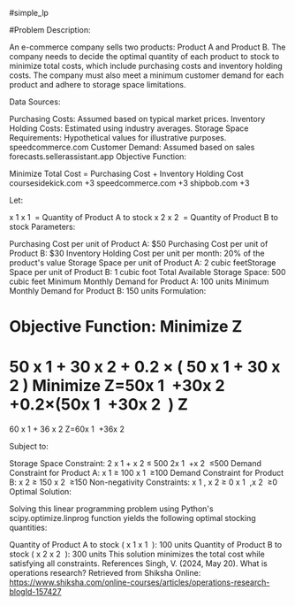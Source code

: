 #simple_lp

#Problem Description:

An e-commerce company sells two products: Product A and Product B. The company needs to decide the optimal quantity of each product to stock to minimize total costs, which include purchasing costs and inventory holding costs. The company must also meet a minimum customer demand for each product and adhere to storage space limitations.​

Data Sources:

Purchasing Costs: Assumed based on typical market prices.​
Inventory Holding Costs: Estimated using industry averages.​
Storage Space Requirements: Hypothetical values for illustrative purposes.​
speedcommerce.com
Customer Demand: Assumed based on sales forecasts.​
sellerassistant.app
Objective Function:

Minimize Total Cost = Purchasing Cost + Inventory Holding Cost​
coursesidekick.com
+3
speedcommerce.com
+3
shipbob.com
+3

Let:

x
1
x 
1
​
  = Quantity of Product A to stock​
x
2
x 
2
​
  = Quantity of Product B to stock​
Parameters:

Purchasing Cost per unit of Product A: $50​
Purchasing Cost per unit of Product B: $30​
Inventory Holding Cost per unit per month: 20% of the product's value​
Storage Space per unit of Product A: 2 cubic feet​
Storage Space per unit of Product B: 1 cubic foot​
Total Available Storage Space: 500 cubic feet​
Minimum Monthly Demand for Product A: 100 units​
Minimum Monthly Demand for Product B: 150 units​
Formulation:

Objective Function: 
Minimize 
Z
=
50
x
1
+
30
x
2
+
0.2
×
(
50
x
1
+
30
x
2
)
Minimize Z=50x 
1
​
 +30x 
2
​
 +0.2×(50x 
1
​
 +30x 
2
​
 ) 
Z
=
60
x
1
+
36
x
2
Z=60x 
1
​
 +36x 
2
​
 ​

Subject to:

Storage Space Constraint:​
2
x
1
+
x
2
≤
500
2x 
1
​
 +x 
2
​
 ≤500
Demand Constraint for Product A:​
x
1
≥
100
x 
1
​
 ≥100
Demand Constraint for Product B:​
x
2
≥
150
x 
2
​
 ≥150
Non-negativity Constraints:​
x
1
,
x
2
≥
0
x 
1
​
 ,x 
2
​
 ≥0
Optimal Solution:

Solving this linear programming problem using Python's scipy.optimize.linprog function yields the following optimal stocking quantities:​

Quantity of Product A to stock (
x
1
x 
1
​
 ): 100 units​
Quantity of Product B to stock (
x
2
x 
2
​
 ): 300 units​
This solution minimizes the total cost while satisfying all constraints.
References
Singh, V. (2024, May 20). What is operations research? Retrieved from Shiksha Online: https://www.shiksha.com/online-courses/articles/operations-research-blogId-157427
